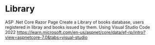 # Library
 ASP .Net Core Razor Page
 Create a Library of books database, users registered in libray and books issued by them.
 Using Visual Studio Code 2022
 https://learn.microsoft.com/en-us/aspnet/core/data/ef-rp/intro?view=aspnetcore-7.0&tabs=visual-studio
